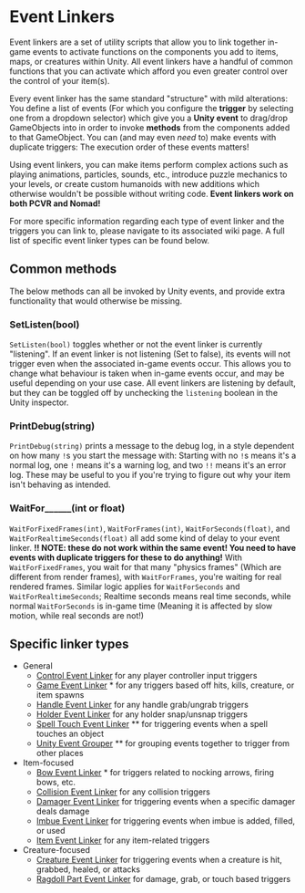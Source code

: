 # Event Linkers
Event linkers are a set of utility scripts that allow you to link together in-game events to activate functions on the components you add to items, maps, or creatures within Unity. All event linkers have a handful of common functions that you can activate which afford you even greater control over the control of your item(s).

Every event linker has the same standard "structure" with mild alterations: You define a list of events (For which you configure the **trigger** by selecting one from a dropdown selector) which give you a **Unity event** to drag/drop GameObjects into in order to invoke **methods** from the components added to that GameObject. You can (and may even *need* to) make events with duplicate triggers: The execution order of these events matters!

Using event linkers, you can make items perform complex actions such as playing animations, particles, sounds, etc., introduce puzzle mechanics to your levels, or create custom humanoids with new additions which otherwise wouldn't be possible without writing code. **Event linkers work on both PCVR and Nomad!**

For more specific information regarding each type of event linker and the triggers you can link to, please navigate to its associated wiki page. A full list of specific event linker types can be found below.

## Common methods
The below methods can all be invoked by Unity events, and provide extra functionality that would otherwise be missing.
### SetListen(bool)
`SetListen(bool)` toggles whether or not the event linker is currently "listening". If an event linker is not listening (Set to false), its events will not trigger even when the associated in-game events occur. This allows you to change what behaviour is taken when in-game events occur, and may be useful depending on your use case. All event linkers are listening by default, but they can be toggled off by unchecking the `listening` boolean in the Unity inspector.
### PrintDebug(string)
`PrintDebug(string)` prints a message to the debug log, in a style dependent on how many `!`s you start the message with: Starting with no `!`s means it's a normal log, one `!` means it's a warning log, and two `!!` means it's an error log. These may be useful to you if you're trying to figure out why your item isn't behaving as intended.
### WaitFor\_\_\_\_\_\_(int or float)
`WaitForFixedFrames(int)`, `WaitForFrames(int)`, `WaitForSeconds(float)`, and `WaitForRealtimeSeconds(float)` all add some kind of delay to your event linker. **!! NOTE: these do not work within the same event! You need to have events with duplicate triggers for these to do anything!** With `WaitForFixedFrames`, you wait for that many "physics frames" (Which are different from render frames), with `WaitForFrames`, you're waiting for real rendered frames. Similar logic applies for `WaitForSeconds` and `WaitForRealtimeSeconds`; Realtime seconds means real time seconds, while normal `WaitForSeconds` is in-game time (Meaning it is affected by slow motion, while real seconds are not!)

## Specific linker types
- General
  - [Control Event Linker](https://kospy.github.io/BasSDK/Components/ThunderRoad/ControlEventLinker.html) for any player controller input triggers
  - [Game Event Linker](https://kospy.github.io/BasSDK/Components/ThunderRoad/GameEventLinker.html) \* for any triggers based off hits, kills, creature, or item spawns
  - [Handle Event Linker](https://kospy.github.io/BasSDK/Components/ThunderRoad/HandleEventLinker.html) for any handle grab/ungrab triggers
  - [Holder Event Linker](https://kospy.github.io/BasSDK/Components/ThunderRoad/HolderEventLinker.html) for any holder snap/unsnap triggers
  - [Spell Touch Event Linker](https://kospy.github.io/BasSDK/Components/ThunderRoad/SpellTouchEventLinker.html) \*\* for triggering events when a spell touches an object
  - [Unity Event Grouper](https://kospy.github.io/BasSDK/Components/ThunderRoad/UnityEventGrouper.html) \*\* for grouping events together to trigger from other places
- Item-focused
  - [Bow Event Linker](https://kospy.github.io/BasSDK/Components/ThunderRoad/BowEventLinker.html) \* for triggers related to nocking arrows, firing bows, etc.
  - [Collision Event Linker](https://kospy.github.io/BasSDK/Components/ThunderRoad/CollisionEventLinker.html) for any collision triggers
  - [Damager Event Linker](https://kospy.github.io/BasSDK/Components/ThunderRoad/DamagerEventLinker.html) for triggering events when a specific damager deals damage
  - [Imbue Event Linker](https://kospy.github.io/BasSDK/Components/ThunderRoad/ImbueEventLinker.html) for triggering events when imbue is added, filled, or used
  - [Item Event Linker](https://kospy.github.io/BasSDK/Components/ThunderRoad/ImbueEventLinker.html) for any item-related triggers
- Creature-focused
  - [Creature Event Linker](https://kospy.github.io/BasSDK/Components/ThunderRoad/CreatureEventLinker.html) for triggering events when a creature is hit, grabbed, healed, or attacks
  - [Ragdoll Part Event Linker](https://kospy.github.io/BasSDK/Components/ThunderRoad/RagdollPartEventLinker.html) for damage, grab, or touch based triggers
